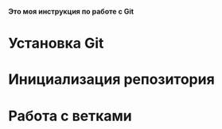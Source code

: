 **Это моя инструкция по работе с Git**

# Установка Git

# Инициализация репозитория

# Работа с ветками